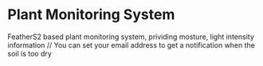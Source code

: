 # Plant Monitoring System
FeatherS2 based plant monitoring system, prividing mosture, light intensity information //
You can set your email address to get a notification when the soil is too dry
